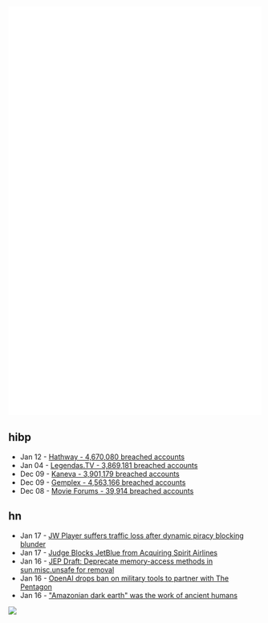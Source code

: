 ![Metrics](https://raw.githubusercontent.com/phixion/phixion/master/metrics.svg)

## hibp

<!--
for https://github.com/phixion/phixion/blob/main/.github/workflows/feeds.yml
-->
<!--START_SECTION:haveibeenpwnd-->
- Jan 12 - [Hathway - 4,670,080 breached accounts](https://haveibeenpwned.com/PwnedWebsites#Hathway)
- Jan 04 - [Legendas.TV - 3,869,181 breached accounts](https://haveibeenpwned.com/PwnedWebsites#LegendasTV)
- Dec 09 - [Kaneva - 3,901,179 breached accounts](https://haveibeenpwned.com/PwnedWebsites#Kaneva)
- Dec 09 - [Gemplex - 4,563,166 breached accounts](https://haveibeenpwned.com/PwnedWebsites#Gemplex)
- Dec 08 - [Movie Forums - 39,914 breached accounts](https://haveibeenpwned.com/PwnedWebsites#MovieForums)
<!--END_SECTION:haveibeenpwnd-->

## hn

<!--
for https://github.com/phixion/phixion/blob/main/.github/workflows/feeds.yml
-->
<!--START_SECTION:hn-->
- Jan 17 - [JW Player suffers traffic loss after dynamic piracy blocking blunder](https://torrentfreak.com/jwplayer-suffers-severe-traffic-loss-after-dynamic-piracy-blocking-blunder-240116/)
- Jan 17 - [Judge Blocks JetBlue from Acquiring Spirit Airlines](https://www.nytimes.com/2024/01/16/business/jetblue-spirit-airlines-ruling-merger.html)
- Jan 16 - [JEP Draft: Deprecate memory-access methods in sun.misc.unsafe for removal](https://openjdk.org/jeps/8323072)
- Jan 16 - [OpenAI drops ban on military tools to partner with The Pentagon](https://www.semafor.com/article/01/16/2024/openai-is-working-with-the-pentagon-on-cybersecurity-projects)
- Jan 16 - ["Amazonian dark earth" was the work of ancient humans](https://www.bbc.com/future/article/20240116-the-dark-earth-revealing-the-amazons-secrets)
<!--END_SECTION:hn-->

<!--
for https://yhype.me
-->
![](https://hit.yhype.me/github/profile?user_id=13013670)

